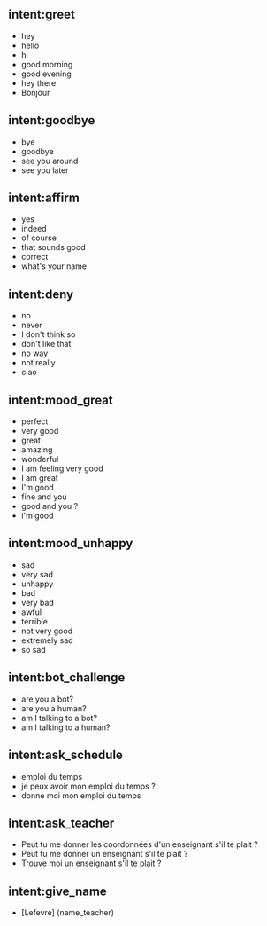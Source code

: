 ## intent:greet
- hey
- hello
- hi
- good morning
- good evening
- hey there
- Bonjour

## intent:goodbye
- bye
- goodbye
- see you around
- see you later

## intent:affirm
- yes
- indeed
- of course
- that sounds good
- correct
- what's your name

## intent:deny
- no
- never
- I don't think so
- don't like that
- no way
- not really
- ciao

## intent:mood_great
- perfect
- very good
- great
- amazing
- wonderful
- I am feeling very good
- I am great
- I'm good
- fine and you
- good and you ?
- i'm good


## intent:mood_unhappy
- sad
- very sad
- unhappy
- bad
- very bad
- awful
- terrible
- not very good
- extremely sad
- so sad

## intent:bot_challenge
- are you a bot?
- are you a human?
- am I talking to a bot?
- am I talking to a human?

## intent:ask_schedule
- emploi du temps
- je peux avoir mon emploi du temps ?
- donne moi mon emploi du temps

## intent:ask_teacher
- Peut tu me donner les coordonnées d'un enseignant s'il te plait ?
- Peut tu me donner un enseignant s'il te plait ?
- Trouve moi un enseignant s'il te plait ?


## intent:give_name
- [Lefevre] (name_teacher)
